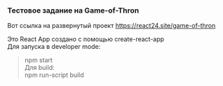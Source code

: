 ### Тестовое задание на Game-of-Thron

Вот ссылка на развернутый проект https://react24.site/game-of-thron

Это React App создано с помощью create-react-app </br>
Для запуска в developer mode:</br>
> npm start </br>
Для build:</br>
> npm run-script build
